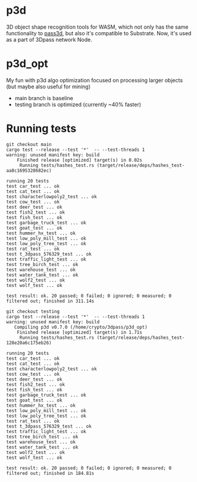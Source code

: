 # p3d
3D object shape recognition tools for WASM, which not only has the same functionality to [pass3d](https://github.com/3Dpass/pass3d), but also it's compatible to Substrate. Now, it's used as a part of 3Dpass network Node.

# p3d_opt
My fun with p3d algo optimization focused on processing larger objects (but maybe also useful for mining)

* main branch is baseline
* testing branch is optimized (currently ~40% faster)

# Running tests

```
git checkout main
cargo test --release --test '*'  -- --test-threads 1
warning: unused manifest key: build
    Finished release [optimized] target(s) in 0.02s
     Running tests/hashes_test.rs (target/release/deps/hashes_test-aa8c1695328682ec)

running 20 tests
test car_test ... ok
test cat_test ... ok
test characterlowpoly2_test ... ok
test cow_test ... ok
test deer_test ... ok
test fish2_test ... ok
test fish_test ... ok
test garbage_truck_test ... ok
test goat_test ... ok
test hummer_hx_test ... ok
test low_poly_mill_test ... ok
test low_poly_tree_test ... ok
test rat_test ... ok
test t_3dpass_576329_test ... ok
test traffic_light_test ... ok
test tree_birch_test ... ok
test warehouse_test ... ok
test water_tank_test ... ok
test wolf2_test ... ok
test wolf_test ... ok

test result: ok. 20 passed; 0 failed; 0 ignored; 0 measured; 0 filtered out; finished in 311.14s

git checkout testing
cargo test --release --test '*'  -- --test-threads 1
warning: unused manifest key: build
   Compiling p3d v0.7.0 (/home/crypto/3dpass/p3d_opt)
    Finished release [optimized] target(s) in 1.71s
     Running tests/hashes_test.rs (target/release/deps/hashes_test-128e20a6c175eb26)

running 20 tests
test car_test ... ok
test cat_test ... ok
test characterlowpoly2_test ... ok
test cow_test ... ok
test deer_test ... ok
test fish2_test ... ok
test fish_test ... ok
test garbage_truck_test ... ok
test goat_test ... ok
test hummer_hx_test ... ok
test low_poly_mill_test ... ok
test low_poly_tree_test ... ok
test rat_test ... ok
test t_3dpass_576329_test ... ok
test traffic_light_test ... ok
test tree_birch_test ... ok
test warehouse_test ... ok
test water_tank_test ... ok
test wolf2_test ... ok
test wolf_test ... ok

test result: ok. 20 passed; 0 failed; 0 ignored; 0 measured; 0 filtered out; finished in 184.81s
```
